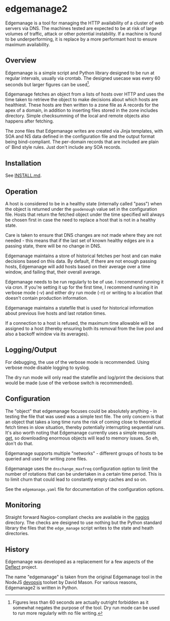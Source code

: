 edgemanage2
========

Edgemanage is a tool for managing the HTTP availability of a cluster of
web servers via DNS. The machines tested are expected to be at risk of
large volumes of traffic, attack or other potential instability. If a
machine is found to be underperforming, it is replace by a more
performant host to ensure maximum availability.

Overview
--------

Edgemanage is a simple script and Python library designed to be run at
regular intervals, usually via crontab. The designed usecase was every
60 seconds but larger figures can be used[^1].

Edgemanage fetches an object from a lists of hosts over HTTP and uses
the time taken to retrieve the object to make decisions about which
hosts are healthiest. These hosts are then written to a zone file as A
records for the apex of a domain, in addition to inserting files
stored in the zone includes directory. Simple checksumming of the
local and remote objects also happens after fetching.

The zone files that Edgemanage writes are created via Jinja templates,
with SOA and NS data defined in the configuration file and the output
format being bind-compliant. The per-domain records that are included
are plain ol' Bind style rules. Just don't include any SOA records.

Installation
--------
See [INSTALL.md](https://github.com/equalitie/edgemanage/blob/master/INSTALL.md).

Operation
--------

A host is considered to be in a healthy state (internally called
"pass") when the object is returned under the `goodenough` value set
in the configuration file. Hosts that return the fetched object under
the time specified will always be chosen first in case the need to
replace a host that is not in a healthy state.

Care is taken to ensure that DNS changes are not made where they are
not needed - this means that if the last set of known healthy edges
are in a passing state, there will be no change in DNS.

Edgemanage maintains a store of historical fetches per host and can
make decisions based on this data. By default, if there are not enough
passing hosts, Edgemanage will add hosts based on their average over a
time window, and failing that, their overall average.

Edgemanage needs to be run regularly to be of use. I recommend running
it via cron. If you're setting it up for the first time, I recommend
running it in verbose mode (*-v*) and either dry run mode (*-n*) or
writing to a location that doesn't contain production information.

Edgemanage maintains a statefile that is used for historical
information about previous live hosts and last rotation times.

If a connection to a host is refused, the maximum time allowable will
be assigned to a host (thereby ensuring both its removal from the live
pool and also a backoff window via its averages).

Logging/Output
--------

For debugging, the use of the verbose mode is recommended. Using
verbose mode disable logging to syslog.

The dry run mode will only read the statefile and log/print the
decisions that would be made (use of the verbose switch is
recommended).

Configuration
--------

The "object" that edgemanage focuses could be absolutely anything - in
testing the file that was used was a simple text file. The only
concern is that an object that takes a long time runs the risk of
coming close to theoretical fetch times in slow situation, thereby
potentially interrupting sequential runs. It's also worth noting that
Edgemanage currently uses a simple requests
[get](http://docs.python-requests.org/en/latest/api/#requests.get), so
downloading enormous objects will lead to memory issues. So eh, don't
do that.

Edgemanage supports multiple "networks" - different groups of hosts to
be queried and used for writing zone files.

Edgemanage uses the `dnschange_maxfreq` configuration option to limit
the number of rotations that can be undertaken in a certain time
period. This is to limit churn that could lead to constantly empty
caches and so on.

See the `edgemanage.yaml` file for documentation of the configuration
options.

Monitoring
--------

Straight forward Nagios-compliant checks are available in the
[nagios](nagios) directory. The checks are designed to use
nothing but the Python standard library the files that the
`edge_manage` script writes to the state and heath directories.

History
--------

Edgemanage was developed as a replacement for a few aspects of the
[Deflect](https://deflect.ca) project.

The name "edgemanage" is taken from the original Edgemanage tool in
the NodeJS [devopsjs](https://github.com/equalitie/devopsjs) toolset
by David Mason. For various reasons, Edgemanage2 is written in Python.

[^1]: Figures less than 60 seconds are actually outright forbidden as
it somewhat negates the purpose of the tool. Dry run mode can be used
to run more regularly with no file writing.

